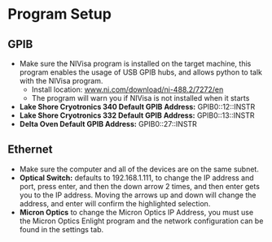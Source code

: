 # Program Setup

## GPIB

 * Make sure the NIVisa program is installed on the target machine, this program
   enables the usage of USB GPIB hubs, and allows python to talk with the NIVisa
   program.
   - Install location: www.ni.com/download/ni-488.2/7272/en
   - The program will warn you if NIVisa is not installed when it starts
 * **Lake Shore Cryotronics 340 Default GPIB Address:** GPIB0::12::INSTR
 * **Lake Shore Cryotronics 332 Default GPIB Address:** GPIB0::13::INSTR
 * **Delta Oven Default GPIB Address:** GPIB0::27::INSTR

## Ethernet

 * Make sure the computer and all of the devices are on the same subnet.
 * **Optical Switch:** defaults to 192.168.1.111, to change the IP address and port,
   press enter, and then the down arrow 2 times, and then enter gets you to
   the IP address. Moving the arrows up and down will change the address,
   and enter will confirm the highlighted selection.
 * **Micron Optics** to change the Micron Optics IP Address, you must use the
   Micron Optics Enlight program and the network configuration can be found in
   the settings tab.